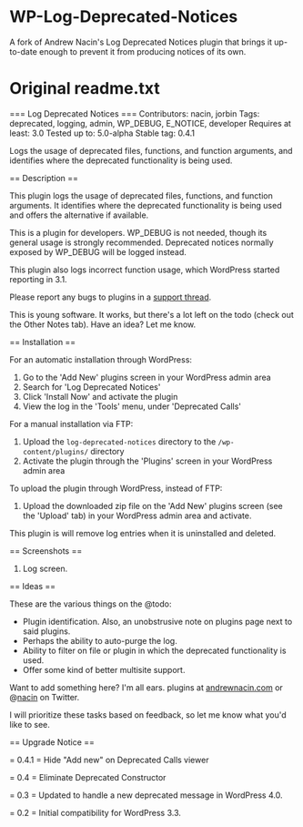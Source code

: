# WP-Log-Deprecated-Notices
A fork of Andrew Nacin's Log Deprecated Notices plugin that brings it up-to-date enough to prevent it from producing notices of its own.

# Original readme.txt
=== Log Deprecated Notices ===
Contributors: nacin, jorbin
Tags: deprecated, logging, admin, WP_DEBUG, E_NOTICE, developer
Requires at least: 3.0
Tested up to: 5.0-alpha
Stable tag: 0.4.1

Logs the usage of deprecated files, functions, and function arguments, and identifies where the deprecated functionality is being used.

== Description ==

This plugin logs the usage of deprecated files, functions, and function arguments. It identifies where the deprecated functionality is being used and offers the alternative if available.

This is a plugin for developers. WP_DEBUG is not needed, though its general usage is strongly recommended. Deprecated notices normally exposed by WP_DEBUG will be logged instead.

This plugin also logs incorrect function usage, which WordPress started reporting in 3.1.

Please report any bugs to plugins in a [support thread](https://wordpress.org/support/plugin/log-deprecated-notices).

This is young software. It works, but there's a lot left on the todo (check out the Other Notes tab). Have an idea? Let me know.

== Installation ==

For an automatic installation through WordPress:

1. Go to the 'Add New' plugins screen in your WordPress admin area
1. Search for 'Log Deprecated Notices'
1. Click 'Install Now' and activate the plugin
1. View the log in the 'Tools' menu, under 'Deprecated Calls'

For a manual installation via FTP:

1. Upload the `log-deprecated-notices` directory to the `/wp-content/plugins/` directory
1. Activate the plugin through the 'Plugins' screen in your WordPress admin area

To upload the plugin through WordPress, instead of FTP:

1. Upload the downloaded zip file on the 'Add New' plugins screen (see the 'Upload' tab) in your WordPress admin area and activate.

This plugin is will remove log entries when it is uninstalled and deleted.

== Screenshots ==

1. Log screen.

== Ideas ==

These are the various things on the @todo:

 * Plugin identification. Also, an unobstrusive note on plugins page next to said plugins.
 * Perhaps the ability to auto-purge the log.
 * Ability to filter on file or plugin in which the deprecated functionality is used.
 * Offer some kind of better multisite support.

Want to add something here? I'm all ears. plugins at [andrewnacin.com](http://andrewnacin.com/) or @[nacin](http://twitter.com/nacin) on Twitter.

I will prioritize these tasks based on feedback, so let me know what you'd like to see.

== Upgrade Notice ==

= 0.4.1 =
Hide "Add new" on Deprecated Calls viewer

= 0.4 =
Eliminate Deprecated Constructor

= 0.3 =
Updated to handle a new deprecated message in WordPress 4.0.

= 0.2 =
Initial compatibility for WordPress 3.3.
